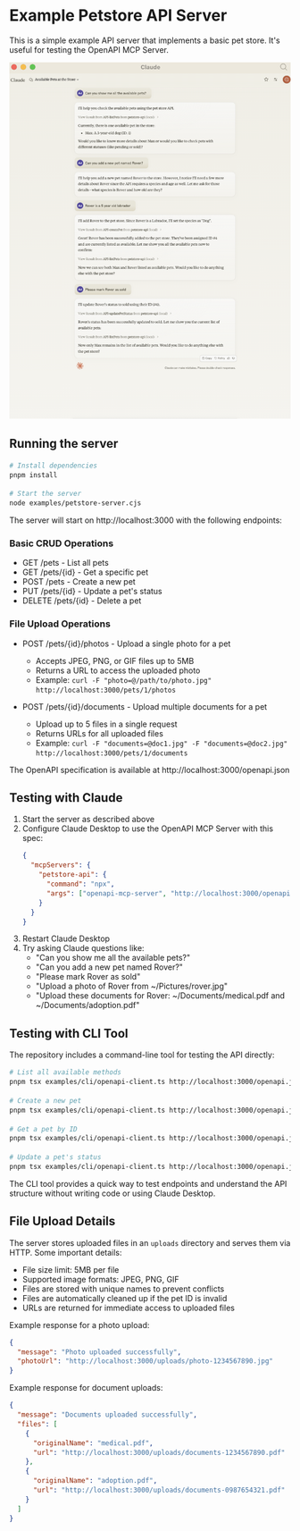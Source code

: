 # Example Petstore API Server

This is a simple example API server that implements a basic pet store. It's useful for testing the OpenAPI MCP Server.

![Example of Claude seeing the getPetById tool](./petstore_conversation_in_claude.png)

## Running the server

```bash
# Install dependencies
pnpm install

# Start the server
node examples/petstore-server.cjs
```

The server will start on http://localhost:3000 with the following endpoints:

### Basic CRUD Operations
- GET /pets - List all pets
- GET /pets/{id} - Get a specific pet
- POST /pets - Create a new pet
- PUT /pets/{id} - Update a pet's status
- DELETE /pets/{id} - Delete a pet

### File Upload Operations
- POST /pets/{id}/photos - Upload a single photo for a pet
  - Accepts JPEG, PNG, or GIF files up to 5MB
  - Returns a URL to access the uploaded photo
  - Example: `curl -F "photo=@/path/to/photo.jpg" http://localhost:3000/pets/1/photos`

- POST /pets/{id}/documents - Upload multiple documents for a pet
  - Upload up to 5 files in a single request
  - Returns URLs for all uploaded files
  - Example: `curl -F "documents=@doc1.jpg" -F "documents=@doc2.jpg" http://localhost:3000/pets/1/documents`

The OpenAPI specification is available at http://localhost:3000/openapi.json

## Testing with Claude

1. Start the server as described above
2. Configure Claude Desktop to use the OpenAPI MCP Server with this spec:
   ```json
   {
     "mcpServers": {
       "petstore-api": {
         "command": "npx",
         "args": ["openapi-mcp-server", "http://localhost:3000/openapi.json"]
       }
     }
   }
   ```
3. Restart Claude Desktop
4. Try asking Claude questions like:
   - "Can you show me all the available pets?"
   - "Can you add a new pet named Rover?"
   - "Please mark Rover as sold"
   - "Upload a photo of Rover from ~/Pictures/rover.jpg"
   - "Upload these documents for Rover: ~/Documents/medical.pdf and ~/Documents/adoption.pdf"

## Testing with CLI Tool

The repository includes a command-line tool for testing the API directly:

```bash
# List all available methods
pnpm tsx examples/cli/openapi-client.ts http://localhost:3000/openapi.json list

# Create a new pet
pnpm tsx examples/cli/openapi-client.ts http://localhost:3000/openapi.json call API-createPet '{"name": "Rover", "species": "Dog", "age": 3}'

# Get a pet by ID
pnpm tsx examples/cli/openapi-client.ts http://localhost:3000/openapi.json call API-getPetById '{"id": 1}'

# Update a pet's status
pnpm tsx examples/cli/openapi-client.ts http://localhost:3000/openapi.json call API-updatePetStatus '{"id": 1, "status": "sold"}'
```

The CLI tool provides a quick way to test endpoints and understand the API structure without writing code or using Claude Desktop.

## File Upload Details

The server stores uploaded files in an `uploads` directory and serves them via HTTP. Some important details:

- File size limit: 5MB per file
- Supported image formats: JPEG, PNG, GIF
- Files are stored with unique names to prevent conflicts
- Files are automatically cleaned up if the pet ID is invalid
- URLs are returned for immediate access to uploaded files

Example response for a photo upload:
```json
{
  "message": "Photo uploaded successfully",
  "photoUrl": "http://localhost:3000/uploads/photo-1234567890.jpg"
}
```

Example response for document uploads:
```json
{
  "message": "Documents uploaded successfully",
  "files": [
    {
      "originalName": "medical.pdf",
      "url": "http://localhost:3000/uploads/documents-1234567890.pdf"
    },
    {
      "originalName": "adoption.pdf",
      "url": "http://localhost:3000/uploads/documents-0987654321.pdf"
    }
  ]
}
```
